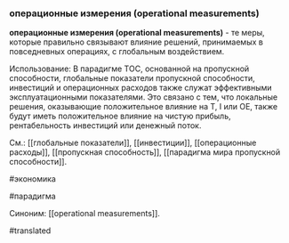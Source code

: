 ### операционные измерения (operational measurements)

**операционные измерения (operational measurements)** - те меры, которые правильно связывают влияние решений, принимаемых в повседневных операциях, с глобальным воздействием.

Использование: В парадигме TOC, основанной на пропускной способности, глобальные показатели пропускной способности, инвестиций и операционных расходов также служат эффективными эксплуатационными показателями. Это связано с тем, что локальные решения, оказывающие положительное влияние на T, I или OE, также будут иметь положительное влияние на чистую прибыль, рентабельность инвестиций или денежный поток.

См.: [[глобальные показатели]], [[инвестиции]], [[операционные расходы]], [[пропускная способность]], [[парадигма мира пропускной способности]].

#экономика

#парадигма

Синоним: [[operational measurements]].

#translated

